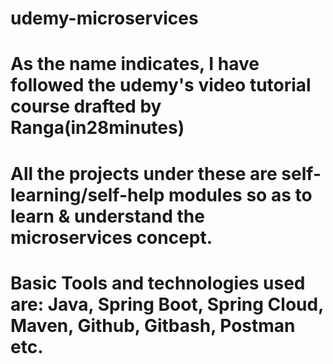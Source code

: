 # udemy-microservices

# As the name indicates, I have followed the udemy's video tutorial course drafted by Ranga(in28minutes)
# All the projects under these are self-learning/self-help modules so as to learn & understand the microservices concept.
# Basic Tools and technologies used are: Java, Spring Boot, Spring Cloud, Maven, Github, Gitbash, Postman etc.


